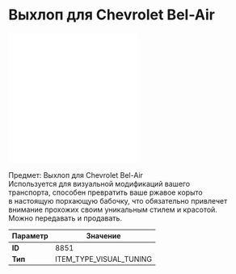 # Выхлоп для Chevrolet Bel-Air

![Item Image](../img/8851.webp?raw=true)

Предмет: Выхлоп для Chevrolet Bel-Air<br>Используется для визуальной модификаций вашего<br>транспорта, способен превратить ваше ржавое корыто<br>в настоящую порхающую бабочку, что обязательно привлечет<br>внимание прохожих своим уникальным стилем и красотой.<br>Можно передавать и продавать.


| Параметр | Значение |
|----------|----------|
| **ID** | 8851 |
| **Тип** | ITEM_TYPE_VISUAL_TUNING |

